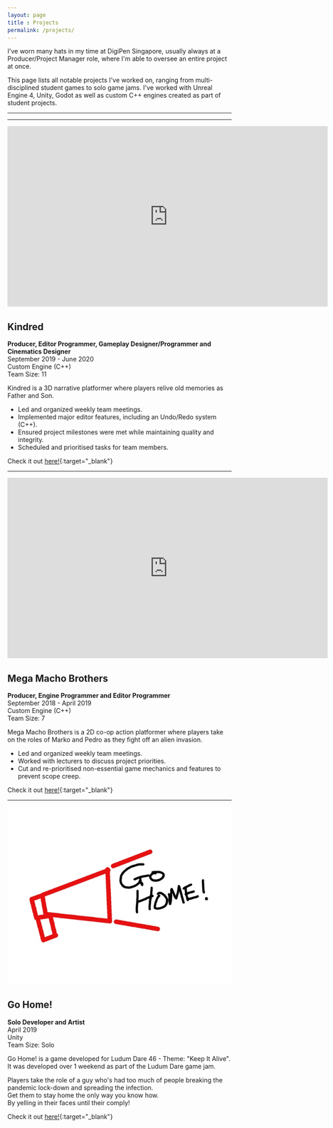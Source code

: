```yaml
---
layout: page
title : Projects
permalink: /projects/
---
```


I've worn many hats in my time at DigiPen Singapore, usually always at a Producer/Project Manager role, where I'm able to oversee an entire project at once.  

This page lists all notable projects I've worked on, ranging from multi-disciplined student games to solo game jams. I've worked with Unreal Engine 4, Unity, Godot as well as custom C++ engines created as part of student projects.  

---
---

<!--![Kindred](assets/kindred.png)-->
<iframe width="720" height="405" src="https://www.youtube.com/embed/oB_Zaoc2pgY" frameborder="0" allow="accelerometer; autoplay; encrypted-media; gyroscope; picture-in-picture" allowfullscreen></iframe>

## **Kindred**

**Producer, Editor Programmer, Gameplay Designer/Programmer and Cinematics Designer**  
September 2019 - June 2020  
Custom Engine (C++)  
Team Size: 11

Kindred is a 3D narrative platformer where players relive old memories as Father and Son.

- Led and organized weekly team meetings.
- Implemented major editor features, including an Undo/Redo system (C++).
- Ensured project milestones were met while maintaining quality and integrity.
- Scheduled and prioritised tasks for team members.  

<!--Learn more about the details of my responsibilities [here]({% link _projects/kindred.md %})!-->
Check it out [here!](https://games.digipen.edu/games/kindred){:target="_blank"}

---

<!--![Mega Macho Brothers](assets/mmb.jpg)-->
<iframe width="720" height="405" src="https://www.youtube.com/embed/-3gB86JMQ-8" frameborder="0" allow="accelerometer; autoplay; encrypted-media; gyroscope; picture-in-picture" allowfullscreen></iframe>

## **Mega Macho Brothers**

**Producer, Engine Programmer and Editor Programmer**  
September 2018 - April 2019  
Custom Engine (C++)  
Team Size: 7  

Mega Macho Brothers is a 2D co-op action platformer where players take on the roles of Marko and Pedro as they fight off an alien invasion.

- Led and organized weekly team meetings.
- Worked with lecturers to discuss project priorities.
- Cut and re-prioritised non-essential game mechanics and features to prevent scope creep.

<!--Learn more about my responsibilities [here]({% link _projects/mmb.md %})!-->
Check it out [here!](https://games.digipen.edu/games/mega-macho-bros){:target="_blank"}

---

![Go Home!](assets/go_home.jpg)

## **Go Home!**

**Solo Developer and Artist**  
April 2019  
Unity  
Team Size: Solo  

Go Home! is a game developed for Ludum Dare 46 - Theme: "Keep It Alive".  
It was developed over 1 weekend as part of the Ludum Dare game jam.  

Players take the role of a guy who's had too much of people breaking the pandemic lock-down and spreading the infection.  
Get them to stay home the only way you know how.  
By yelling in their faces until their comply!

Check it out [here!](https://acjh13.itch.io/go-home){:target="_blank"}
